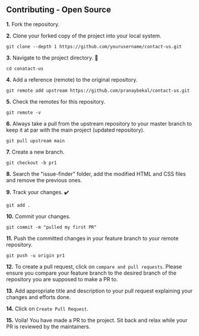 
## Contributing - Open Source

**1.** Fork the repository.

**2.** Clone your forked copy of the project into your local system.

```
git clone --depth 1 https://github.com/yourusername/contact-us.git
```

**3.** Navigate to the project directory. 📁

```
cd conatact-us
```

**4.** Add a reference (remote) to the original repository.

```
git remote add upstream https://github.com/pranaybekal/contact-us.git
```

**5.** Check the remotes for this repository.

```
git remote -v
```

**6.** Always take a pull from the upstream repository to your master branch to keep it at par with the main project (updated repository).

```
git pull upstream main
```

**7.** Create a new branch.

```
git checkout -b pr1
```

**8.** Search the "issue-finder" folder, add the modified HTML and CSS files and remove the previous ones.

**9.** Track your changes. ✔️

```
git add .
```

**10.** Commit your changes.

```
git commit -m "pulled my first PR"
```

**11.** Push the committed changes in your feature branch to your remote repository.

```
git push -u origin pr1
```

**12.** To create a pull request, click on `compare and pull requests`. Please ensure you compare your feature branch to the desired branch of the repository you are supposed to make a PR to.

**13.** Add appropriate title and description to your pull request explaining your changes and efforts done.

**14.** Click on `Create Pull Request`.

**15.** Voila! You have made a PR to the project. Sit back and relax while your PR is reviewed by the maintainers.
